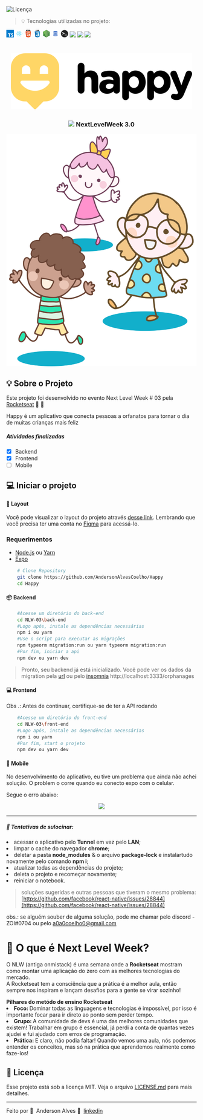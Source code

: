 ![Licença](https://camo.githubusercontent.com/206483f964cfac06f6b7b3141a6b898fe5449123/68747470733a2f2f696d672e736869656c64732e696f2f7374617469632f76313f6c6162656c3d6c6963656e7365266d6573736167653d4d495426636f6c6f723d313543334436266c6162656c436f6c6f723d303030303030 "Licença")

> 💡 Tecnologias utilizadas no projeto:

<code><img height="20" src="https://raw.githubusercontent.com/github/explore/80688e429a7d4ef2fca1e82350fe8e3517d3494d/topics/typescript/typescript.png"></code>
<code><img height="20" src="https://raw.githubusercontent.com/github/explore/80688e429a7d4ef2fca1e82350fe8e3517d3494d/topics/react/react.png"></code>
<code><img height="20" src="https://raw.githubusercontent.com/github/explore/80688e429a7d4ef2fca1e82350fe8e3517d3494d/topics/html/html.png"></code>
<code><img height="20" src="https://raw.githubusercontent.com/github/explore/80688e429a7d4ef2fca1e82350fe8e3517d3494d/topics/css/css.png"></code>
<code><img height="20" src="https://raw.githubusercontent.com/github/explore/80688e429a7d4ef2fca1e82350fe8e3517d3494d/topics/nodejs/nodejs.png"></code>
<code><img height="20" src="https://raw.githubusercontent.com/github/explore/80688e429a7d4ef2fca1e82350fe8e3517d3494d/topics/sql/sql.png"></code>
<code><img height="20" src="https://raw.githubusercontent.com/github/explore/80688e429a7d4ef2fca1e82350fe8e3517d3494d/topics/terminal/terminal.png"></code>
<code><img height="20" src="https://upload.wikimedia.org/wikipedia/commons/thumb/9/9a/Visual_Studio_Code_1.35_icon.svg/1024px-Visual_Studio_Code_1.35_icon.svg.png"></code>
<code><img height="20" src="https://pbs.twimg.com/profile_images/1091817101738864640/eQpWLr2c_400x400.jpg"></code>
<code><img height="20" src="https://avatars3.githubusercontent.com/u/53234021?s=400&v=4"></code>

<div align="center">
<h1>
    <img alt="Happy" title="Happy" src="https://github.com/AndersonAlvesCoelho/Happy/blob/main/NLW-03/front-end/src/images/logo-black.svg" />
</h1>
<h3><img height="20" src="https://raw.githubusercontent.com/rhoit/mode-icons/dump/icons/coffee.png"> NextLevelWeek 3.0</h3>
<img  src="https://github.com/AndersonAlvesCoelho/Happy/blob/main/NLW-03/front-end/src/images/landing.svg">
</div>



## 💡 Sobre o Projeto 
Este projeto foi desenvolvido no evento Next Level Week # 03 pela [Rocketseat](https://rocketseat.com.br/) 🚀&nbsp;💜

Happy é um aplicativo que conecta pessoas a orfanatos para tornar o dia de muitas crianças mais feliz


##### Atividades finalizadas

- [x] Backend 
- [x] Frontend
- [ ] Mobile 

## 💻 Iniciar o projeto
#### 🔖 Layout
Você pode visualizar o layout do projeto através [desse link](https://www.figma.com/file/mDEbnoojksG4w8sOxmudh3/Happy-Web). Lembrando que você precisa ter uma conta no [Figma](http://figma.com/) para acessá-lo.

### Requerimentos

- [Node.js](https://nodejs.org/en/download/) ou [Yarn](https://classic.yarnpkg.com/en/docs/getting-started)
- [Expo](https://expo.io/learn)

```bash
    # Clone Repository
    git clone https://github.com/AndersonAlvesCoelho/Happy
    cd Happy
```

####  📦 Backend
```bash
    #Acesse um diretório do back-end
    cd NLW-03\back-end
    #Logo após, instale as dependências necessárias
    npm i ou yarn
    #Use o script para executar as migrações
    npm typeorm migration:run ou yarn typeorm migration:run
    #Por fim, iniciar a api
    npm dev ou yarn dev
```
> Pronto, seu backend já está inicializado. Você pode ver os dados da migration pela [url](http://localhost:3333/orphanages) ou pelo [insomnia](https://insomnia.rest/download/)
> http://localhost:3333/orphanages


#### 💻 Frontend
Obs .: Antes de continuar, certifique-se de ter a API rodando

```bash
    #Acesse um diretório do front-end
    cd NLW-03\front-end
    #Logo após, instale as dependências necessárias
    npm i ou yarn
    #Por fim, start o projeto
    npm dev ou yarn dev
```

#### 📱 Mobile
No desenvolvimento do aplicativo, eu tive um problema que ainda não achei solução.
O problem o corre quando eu conecto expo com o celular.

Segue o erro abaixo:
<div align="center">
    <img  src="https://cdn.discordapp.com/attachments/384754969800212480/768266130326159380/unknown.png">
</div>

---

##### 🚧 Tentativas de sulocinar:
<li>acessar o aplicativo pelo <strong>Tunnel</strong> em vez pelo <strong>LAN</strong>;</li>
<li>limpar o cache do navegador <strong>chrome</strong>;</li>
<li>deletar a pasta <strong>node_modules</strong> & o arquivo <strong>package-lock</strong> e instalartudo novamente pelo comando <strong>npm i</strong>;</li>
<li>atualizar todas as dependências do projeto;</li>
<li>deleta o projeto e recomeçar novamente;</li>
<li>reiniciar o notebook.</li>

> soluções sugeridas e outras pessoas que tiveram o mesmo problema: 
> [https://github.com/facebook/react-native/issues/28844](https://github.com/facebook/react-native/issues/28844)

obs.: se alguém souber de alguma solução, pode me chamar pelo <a>discord - ZOI#0704</a> ou pelo <a>a0a0coelho0@gmail.com</a>

<h1 name="nlw">📣 O que é Next Level Week?</h1>

<p> 
 O NLW (antiga onmistack) é uma semana onde a <strong>Rocketseat</strong> mostram como montar uma aplicação do zero com as melhores tecnologias do mercado.
<br>
A Rocketseat tem a consciência que a prática é a melhor aula, então sempre nos inspiram e lançam desafios para a gente se virar sozinho!
</p>
<strong>Pilhares do metódo de ensino Rocketseat</strong><br>
<li><strong>Foco: </strong> Dominar todas as linguagens e tecnologias é impossível, por isso é importante focar para ir direto ao ponto sem perder tempo.</li>
<li><strong>Grupo: </strong> A comunidade de devs é uma das melhores comunidades que existem! Trabalhar em grupo é essencial, já perdi a conta de quantas vezes ajudei e fui ajudado com erros de programação.</li>
<li><strong>Prática: </strong> E claro, não podia faltar! Quando vemos uma aula, nós podemos entender os conceitos, mas só na prática que aprendemos realmente como faze-los! </li>

## :memo: Licença

Esse projeto está sob a licença MIT. Veja o arquivo [LICENSE.md](https://github.com/AndersonAlvesCoelho/Happy/blob/main/LICENSE.md) para mais detalhes.

---
Feito por 💜&nbsp; Anderson Alves 👋 &nbsp;[linkedin](https://www.linkedin.com/in/anderson-alves-7b5587133/)
